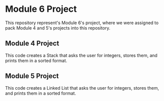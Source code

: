 # Module 6 Project
This repository represent's Module 6's project, where we were assigned to pack Module 4 and 5's projects into this repository. 

## Module 4 Project
This code creates a Stack that asks the user for integers, stores them, and prints them in a sorted format.

## Module 5 Project
This code creates a Linked List that asks the user for integers, stores them, and prints them in a sorted format.


